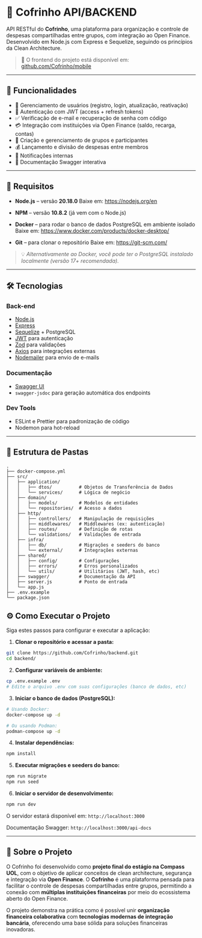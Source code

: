 # 🐷 Cofrinho API/BACKEND

API RESTful do **Cofrinho**, uma plataforma para organização e controle de despesas compartilhadas entre grupos, com integração ao Open Finance. Desenvolvido em Node.js com Express e Sequelize, seguindo os princípios da Clean Architecture.

> 🔗 O frontend do projeto está disponível em: [github.com/Cofrinho/mobile](https://github.com/Cofrinho/mobile.git)

---

## 🚀 Funcionalidades

- 👤 Gerenciamento de usuários (registro, login, atualização, reativação)
- 🔐 Autenticação com JWT (access + refresh tokens)
- ✅ Verificação de e-mail e recuperação de senha com código
- 💳 Integração com instituições via Open Finance (saldo, recarga, contas)
- 👥 Criação e gerenciamento de grupos e participantes
- 💰 Lançamento e divisão de despesas entre membros
- 📲 Notificações internas
- 📘 Documentação Swagger interativa

---

## 🔧 Requisitos

- **Node.js** – versão **20.18.0**
  Baixe em: https://nodejs.org/en

- **NPM** – versão **10.8.2** (já vem com o Node.js)

- **Docker** – para rodar o banco de dados PostgreSQL em ambiente isolado
  Baixe em: https://www.docker.com/products/docker-desktop/

- **Git** – para clonar o repositório
  Baixe em: https://git-scm.com/

> 💡 *Alternativamente ao Docker, você pode ter o PostgreSQL instalado localmente (versão 17+ recomendada).*

---

## 🛠️ Tecnologias

### **Back-end**
- [Node.js](https://nodejs.org/)
- [Express](https://expressjs.com/)
- [Sequelize](https://sequelize.org/) + PostgreSQL
- [JWT](https://jwt.io/) para autenticação
- [Zod](https://zod.dev/) para validações
- [Axios](https://axios-http.com/) para integrações externas
- [Nodemailer](https://nodemailer.com/) para envio de e-mails

### **Documentação**
- [Swagger UI](https://swagger.io/tools/swagger-ui/)
- `swagger-jsdoc` para geração automática dos endpoints

### **Dev Tools**
- ESLint e Prettier para padronização de código
- Nodemon para hot-reload

---

## 📁 Estrutura de Pastas

```
.
├── docker-compose.yml
├── src/
│   ├── application/
│   │   ├── dtos/          # Objetos de Transferência de Dados
│   │   └── services/      # Lógica de negócio
│   ├── domain/
│   │   ├── models/        # Modelos de entidades
│   │   └── repositories/  # Acesso a dados
│   ├── http/
│   │   ├── controllers/   # Manipulação de requisições
│   │   ├── middlewares/   # Middlewares (ex: autenticação)
│   │   ├── routes/        # Definição de rotas
│   │   └── validations/   # Validações de entrada
│   ├── infra/
│   │   ├── db/            # Migrações e seeders do banco
│   │   └── external/      # Integrações externas
│   ├── shared/
│   │   ├── config/        # Configurações
│   │   ├── errors/        # Erros personalizados
│   │   └── utils/         # Utilitários (JWT, hash, etc)
│   ├── swagger/           # Documentação da API
│   ├── server.js          # Ponto de entrada
│   └── app.js
├── .env.example
└── package.json
```

## ⚙️ Como Executar o Projeto

Siga estes passos para configurar e executar a aplicação:

1. **Clonar o repositório e acessar a pasta:**
```bash
git clone https://github.com/Cofrinho/backend.git
cd backend/
```

2. **Configurar variáveis de ambiente:**
```bash
cp .env.example .env
# Edite o arquivo .env com suas configurações (banco de dados, etc)
```

3. **Iniciar o banco de dados (PostgreSQL):**
```bash
# Usando Docker:
docker-compose up -d

# Ou usando Podman:
podman-compose up -d
```

4. **Instalar dependências:**
```bash
npm install
```

5. **Executar migrações e seeders do banco:**
```bash
npm run migrate
npm run seed
```

6. **Iniciar o servidor de desenvolvimento:**
```bash
npm run dev
```

O servidor estará disponível em: `http://localhost:3000`

Documentação Swagger: `http://localhost:3000/api-docs`

---
## 📌 Sobre o Projeto

O Cofrinho foi desenvolvido como **projeto final do estágio na Compass UOL**, com o objetivo de aplicar conceitos de clean architecture, segurança e integração via **Open Finance**. O **Cofrinho** é uma plataforma pensada para facilitar o controle de despesas compartilhadas entre grupos, permitindo a conexão com **múltiplas instituições financeiras** por meio do ecossistema aberto do Open Finance.

O projeto demonstra na prática como é possível unir **organização financeira colaborativa** com **tecnologias modernas de integração bancária**, oferecendo uma base sólida para soluções financeiras inovadoras.
